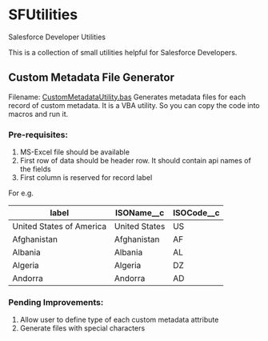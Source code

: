 # SFUtilities
Salesforce Developer Utilities

This is a collection of small utilities helpful for Salesforce Developers.

## Custom Metadata File Generator
Filename: [CustomMetadataUtility.bas](VBAUtilities/CustomMetadataUtility.bas)
Generates metadata files for each record of custom metadata. It is a VBA utility. So you can copy the code into macros and run it.

### Pre-requisites:
1. MS-Excel file should be available
2. First row of data should be header row. It should contain api names of the fields
3. First column is reserved for record label

For e.g.

|label	|	ISOName__c	|	ISOCode__c |
| --- | --- | --- |
|United States of America	|United States	|US|
|Afghanistan|	Afghanistan	|AF|
|Albania	|Albania	|AL|
|Algeria	|Algeria	|DZ|
|Andorra	|Andorra	|AD|

### Pending Improvements:
1. Allow user to define type of each custom metadata attribute
2. Generate files with special characters